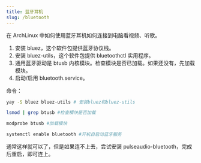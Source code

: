 ```yaml
---
title: 蓝牙耳机
slug: /bluetooth
---
```


在 ArchLinux 中如何使用蓝牙耳机如何连接到电脑看视频、听歌。

1. 安装 bluez，这个软件包提供蓝牙协议栈。
2. 安装 bluez-utils，这个软件包提供 bluetoothctl 实用程序。
3. 通用蓝牙驱动是 btusb 内核模块。检查模块是否已加载。如果还没有，先加载模块。
4. 启动/启用 bluetooth.service。

命令：
``` bash
yay -S bluez bluez-utils # 安装bluez和bluez-utils

lsmod | grep btusb #检查模块是否加载

modprobe btusb #加载模块

systemctl enable bluetooth #开机自启动蓝牙服务
```

通常这样就可以了，但是如果连不上去，尝试安装 pulseaudio-bluetooth，完成后重启，即可连上。